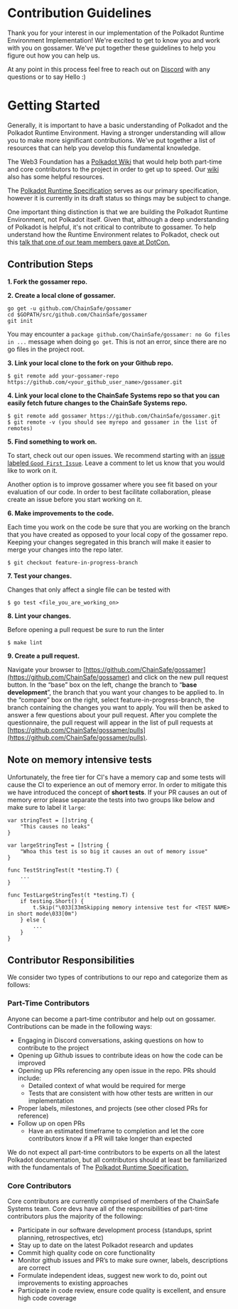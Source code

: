# Contribution Guidelines

Thank you for your interest in our implementation of the Polkadot Runtime Environment Implementation! We're excited to get to know you and work with you on gossamer. We've put together these guidelines to help you figure out how you can help us.

At any point in this process feel free to reach out on [Discord](https://discord.gg/Xdc5xjE) with any questions or to say Hello :)

# Getting Started

Generally, it is important to have a basic understanding of Polkadot and the Polkadot Runtime Environment. Having a stronger  understanding will allow you to make more significant contributions. We've put together a list of resources that can help you develop this fundamental knowledge.  

The Web3 Foundation has a [Polkadot Wiki](https://wiki.polkadot.network/docs/en/learn-introduction) that would help both part-time and core contributors to the project in order to get up to speed. Our [wiki](https://github.com/ChainSafe/gossamer/wiki) also has some helpful resources. 

The [Polkadot Runtime Specification](https://research.web3.foundation/en/latest/_static/pdfview/viewer.html?file=../pdf/polkadot_re_spec.pdf) serves as our primary specification, however it is currently in its draft status so things may be subject to change.

One important thing distinction is that we are building the Polkadot Runtime Environment, not Polkadot itself. Given that, although a deep understanding of Polkadot is helpful, it's not critical to contribute to gossamer. To help understand how the Runtime Environment relates to Polkadot, check out this [talk that one of our team members gave at DotCon.](https://www.youtube.com/watch?v=nYkbYhM5Yfk)

## Contribution Steps

**1. Fork the gossamer repo.**

**2. Create a local clone of gossamer.**

```
go get -u github.com/ChainSafe/gossamer
cd $GOPATH/src/github.com/ChainSafe/gossamer
git init
```
You may encounter a `package github.com/ChainSafe/gossamer: no Go files in ...` message when doing `go get`. This is not an error, since there are no go files in the project root.

**3. Link your local clone to the fork on your Github repo.**

```
$ git remote add your-gossamer-repo https://github.com/<your_github_user_name>/gossamer.git
```

**4. Link your local clone to the ChainSafe Systems repo so that you can easily fetch future changes to the ChainSafe Systems repo.**
     
```
$ git remote add gossamer https://github.com/ChainSafe/gossamer.git
$ git remote -v (you should see myrepo and gossamer in the list of remotes)
```

**5. Find something to work on.**

To start, check out our open issues. We recommend starting with an [issue labeled `Good First Issue`](https://github.com/ChainSafe/gossamer/issues?q=is%3Aopen+is%3Aissue+label%3A%22Good+First+Issue%22). Leave a comment to let us know that you would like to work on it. 

Another option is to improve gossamer where you see fit based on your evaluation of our code. In order to best facilitate collaboration, please create an issue before you start working on it.

**6. Make improvements to the code.**

Each time you work on the code be sure that you are working on the branch that you have created as opposed to your local copy of the gossamer repo. Keeping your changes segregated in this branch will make it easier to merge your changes into the repo later.

```
$ git checkout feature-in-progress-branch
```

**7. Test your changes.**

Changes that only affect a single file can be tested with

```
$ go test <file_you_are_working_on>
```

**8. Lint your changes.**

Before opening a pull request be sure to run the linter

```
$ make lint
```

**9. Create a pull request.**

Navigate your browser to [https://github.com/ChainSafe/gossamer](https://github.com/ChainSafe/gossamer) and click on the new pull request button. In the “base” box on the left, change the branch to “**base development**”, the branch that you want your changes to be applied to. In the “compare” box on the right, select feature-in-progress-branch, the branch containing the changes you want to apply. You will then be asked to answer a few questions about your pull request. After you complete the questionnaire, the pull request will appear in the list of pull requests at [https://github.com/ChainSafe/gossamer/pulls](https://github.com/ChainSafe/gossamer/pulls).

## Note on memory intensive tests
Unfortunately, the free tier for CI's have a memory cap and some tests will cause the CI to experience an out of memory error.
In order to mitigate this we have introduced the concept of **short tests**. If your PR causes an out of memory error please separate the tests into two groups
like below and make sure to label it `large`:

```
var stringTest = []string {
    "This causes no leaks"
}

var largeStringTest = []string {
    "Whoa this test is so big it causes an out of memory issue"
}

func TestStringTest(t *testing.T) {
    ...
}

func TestLargeStringTest(t *testing.T) {
   	if testing.Short() {
  		t.Skip("\033[33mSkipping memory intensive test for <TEST NAME> in short mode\033[0m")
    } else {
        ...
    }
}
```

## Contributor Responsibilities

We consider two types of contributions to our repo and categorize them as follows:

### Part-Time Contributors

Anyone can become a part-time contributor and help out on gossamer. Contributions can be made in the following ways:

-   Engaging in Discord conversations, asking questions on how to contribute to the project
-   Opening up Github issues to contribute ideas on how the code can be improved
-   Opening up PRs referencing any open issue in the repo. PRs should include:
    -   Detailed context of what would be required for merge
    -   Tests that are consistent with how other tests are written in our implementation
-   Proper labels, milestones, and projects (see other closed PRs for reference)
-   Follow up on open PRs
    -   Have an estimated timeframe to completion and let the core contributors know if a PR will take longer than expected

We do not expect all part-time contributors to be experts on all the latest Polkadot documentation, but all contributors should at least be familiarized with the fundamentals of The <a href="https://spec.polkadot.network/id-polkadot-protocol" target="_blank">Polkadot Runtime Specification.</a>

### Core Contributors

Core contributors are currently comprised of members of the ChainSafe Systems team. Core devs have all of the responsibilities of part-time contributors plus the majority of the following:

-   Participate in our software development process (standups, sprint planning, retrospectives, etc)
-   Stay up to date on the latest Polkadot research and updates
- 	Commit high quality code on core functionality
-   Monitor github issues and PR’s to make sure owner, labels, descriptions are correct
-   Formulate independent ideas, suggest new work to do, point out improvements to existing approaches
-   Participate in code review, ensure code quality is excellent, and ensure high code coverage
